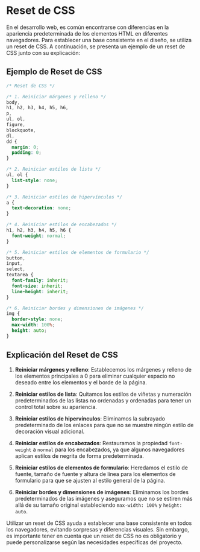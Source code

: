 # Reset de CSS

En el desarrollo web, es común encontrarse con diferencias en la apariencia predeterminada de los elementos HTML en diferentes navegadores. Para establecer una base consistente en el diseño, se utiliza un reset de CSS. A continuación, se presenta un ejemplo de un reset de CSS junto con su explicación:

## Ejemplo de Reset de CSS

```css
/* Reset de CSS */

/* 1. Reiniciar márgenes y relleno */
body,
h1, h2, h3, h4, h5, h6,
p,
ul, ol,
figure,
blockquote,
dl,
dd {
  margin: 0;
  padding: 0;
}

/* 2. Reiniciar estilos de lista */
ul, ol {
  list-style: none;
}

/* 3. Reiniciar estilos de hipervínculos */
a {
  text-decoration: none;
}

/* 4. Reiniciar estilos de encabezados */
h1, h2, h3, h4, h5, h6 {
  font-weight: normal;
}

/* 5. Reiniciar estilos de elementos de formulario */
button,
input,
select,
textarea {
  font-family: inherit;
  font-size: inherit;
  line-height: inherit;
}

/* 6. Reiniciar bordes y dimensiones de imágenes */
img {
  border-style: none;
  max-width: 100%;
  height: auto;
}
```

## Explicación del Reset de CSS

1. **Reiniciar márgenes y relleno**: Establecemos los márgenes y relleno de los elementos principales a 0 para eliminar cualquier espacio no deseado entre los elementos y el borde de la página.

2. **Reiniciar estilos de lista**: Quitamos los estilos de viñetas y numeración predeterminados de las listas no ordenadas y ordenadas para tener un control total sobre su apariencia.

3. **Reiniciar estilos de hipervínculos**: Eliminamos la subrayado predeterminado de los enlaces para que no se muestre ningún estilo de decoración visual adicional.

4. **Reiniciar estilos de encabezados**: Restauramos la propiedad `font-weight` a `normal` para los encabezados, ya que algunos navegadores aplican estilos de negrita de forma predeterminada.

5. **Reiniciar estilos de elementos de formulario**: Heredamos el estilo de fuente, tamaño de fuente y altura de línea para los elementos de formulario para que se ajusten al estilo general de la página.

6. **Reiniciar bordes y dimensiones de imágenes**: Eliminamos los bordes predeterminados de las imágenes y aseguramos que no se estiren más allá de su tamaño original estableciendo `max-width: 100%` y `height: auto`.

Utilizar un reset de CSS ayuda a establecer una base consistente en todos los navegadores, evitando sorpresas y diferencias visuales. Sin embargo, es importante tener en cuenta que un reset de CSS no es obligatorio y puede personalizarse según las necesidades específicas del proyecto.